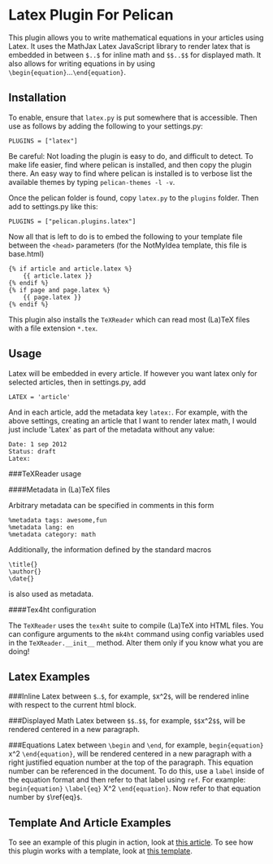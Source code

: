 Latex Plugin For Pelican
========================

This plugin allows you to write mathematical equations in your articles using Latex.
It uses the MathJax Latex JavaScript library to render latex that is embedded in
between `$..$` for inline math and `$$..$$` for displayed math. It also allows for 
writing equations in by using `\begin{equation}`...`\end{equation}`.

Installation
------------

To enable, ensure that `latex.py` is put somewhere that is accessible.
Then use as follows by adding the following to your settings.py:

    PLUGINS = ["latex"]

Be careful: Not loading the plugin is easy to do, and difficult to detect. To
make life easier, find where pelican is installed, and then copy the plugin
there. An easy way to find where pelican is installed is to verbose list the
available themes by typing `pelican-themes -l -v`. 

Once the pelican folder is found, copy `latex.py` to the `plugins` folder. Then 
add to settings.py like this:

    PLUGINS = ["pelican.plugins.latex"]

Now all that is left to do is to embed the following to your template file 
between the `<head>` parameters (for the NotMyIdea template, this file is base.html)

    {% if article and article.latex %}
        {{ article.latex }}
    {% endif %}
    {% if page and page.latex %}
        {{ page.latex }}
    {% endif %}

This plugin also installs the `TeXReader` which can read most (La)TeX files
with a file extension `*.tex`.

Usage
-----
Latex will be embedded in every article. If however you want latex only for
selected articles, then in settings.py, add

    LATEX = 'article'

And in each article, add the metadata key `latex:`. For example, with the above
settings, creating an article that I want to render latex math, I would just 
include 'Latex' as part of the metadata without any value:

    Date: 1 sep 2012
    Status: draft
    Latex:

###TeXReader usage

####Metadata in (La)TeX files

Arbitrary metadata can be specified in comments in this form

    %metadata tags: awesome,fun
    %metadata lang: en
    %metadata category: math

Additionally, the information defined by the standard macros

    \title{}
    \author{}
    \date{}

is also used as metadata.

####Tex4ht configuration

The `TeXReader` uses the `tex4ht` suite to compile (La)TeX into HTML files.
You can configure arguments to the `mk4ht` command using config variables used
in the `TeXReader.__init__` method. Alter them only if you know what you are doing!

Latex Examples
--------------
###Inline
Latex between `$`..`$`, for example, `$`x^2`$`, will be rendered inline 
with respect to the current html block.

###Displayed Math
Latex between `$$`..`$$`, for example, `$$`x^2`$$`, will be rendered centered in a 
new paragraph.

###Equations
Latex between `\begin` and `\end`, for example, `begin{equation}` x^2 `\end{equation}`, 
will be rendered centered in a new paragraph with a right justified equation number 
at the top of the paragraph. This equation number can be referenced in the document. 
To do this, use a `label` inside of the equation format and then refer to that label 
using `ref`. For example: `begin{equation}` `\label{eq}` X^2 `\end{equation}`. Now 
refer to that equation number by `$`\ref{eq}`$`.
   
Template And Article Examples
-----------------------------
To see an example of this plugin in action, look at 
[this article](http://doctrina.org/How-RSA-Works-With-Examples.html). To see how 
this plugin works with a template, look at 
[this template](https://github.com/barrysteyn/pelican_theme-personal_blog).
